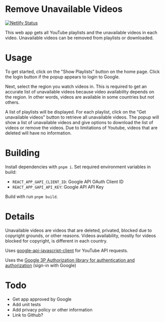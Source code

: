 # Remove Unavailable Videos
[![Netlify Status](https://api.netlify.com/api/v1/badges/765ede59-349a-47c7-afcb-0e6faa3376e0/deploy-status)](https://app.netlify.com/sites/ruv/deploys)

This web app gets all YouTube playlists and the unavailable videos in each video. Unavailable videos
can be removed from playlists or downloaded.

# Usage

To get started, click on the "Show Playlists" button on the home page. Click the login button if the
popup appears to login to Google.

Next, select the region you watch videos in. This is required to get an accurate list of
unavailable videos because video availability depends on the region. In other words, videos are
available in some countries but not others.

A list of playlists will be displayed. For each playlist, click on the "Get unavailable videos"
button to retrieve all unavailable videos. The popup will show a list of unavailable videos and
give options to download the list of videos or remove the videos. Due to limitations of Youtube,
videos that are deleted will have no information.

# Building
Install dependencies with `pnpm i`. Set required environment variables in build: 
- `REACT_APP_GAPI_CLIENT_ID`: Google API OAuth Client ID
- `REACT_APP_GAPI_API_KEY`: Google API API Key

Build with run `pnpm build`. 


# Details
Unavailable videos are videos that are deleted, privated, blocked due to copyright grounds, or other
reasons. Videos availability, mostly for videos blocked for copyright, is different in each country.

Uses [google-api-javascript-client](https://github.com/google/google-api-javascript-client) for YouTube API requests.

Uses the [Google 3P Authorization library for authentication and authorization](https://developers.google.com/identity/oauth2/web/guides/load-3p-authorization-library) (sign-in with Google)

# Todo
- Get app approved by Google
- Add unit tests
- Add privacy policy or other information
- Link to Github?